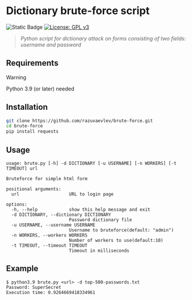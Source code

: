 # Dictionary brute-force script 

![Static Badge](https://img.shields.io/badge/Python-3.9-blue) [![License: GPL v3](https://img.shields.io/badge/License-GPLv3-green.svg)](https://www.gnu.org/licenses/gpl-3.0)


> _Python script for dictionary attack on forms consisting of two fields: username and password_


## Requirements
>[!WARNING] 
>Python 3.9 (or later) needed
## Installation
```sh
git clone https://github.com/razuvaevlev/brute-force.git
cd brute-force
pip install requests
```
## Usage
```
usage: brute.py [-h] -d DICTIONARY [-u USERNAME] [-n WORKERS] [-t TIMEOUT] url

Bruteforce for simple html form

positional arguments:
  url                   URL to login page

options:
  -h, --help            show this help message and exit
  -d DICTIONARY, --dictionary DICTIONARY
                        Password dictionary file
  -u USERNAME, --username USERNAME
                        Username to bruteforce(default: "admin")
  -n WORKERS, --workers WORKERS
                        Number of workers to use(default:10)
  -t TIMEOUT, --timeout TIMEOUT
                        Timeout in milliseconds

```
## Example
```
$ python3.9 brute.py <url> -d top-500-passwords.txt
Password: SuperSecret
Execution time: 0.9264669418334961
```
